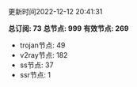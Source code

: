 更新时间2022-12-12 20:41:31

**总订阅: 73**
**总节点: 999**
**有效节点: 269**
- trojan节点: 49
- v2ray节点: 182
- ss节点: 37
- ssr节点: 1

